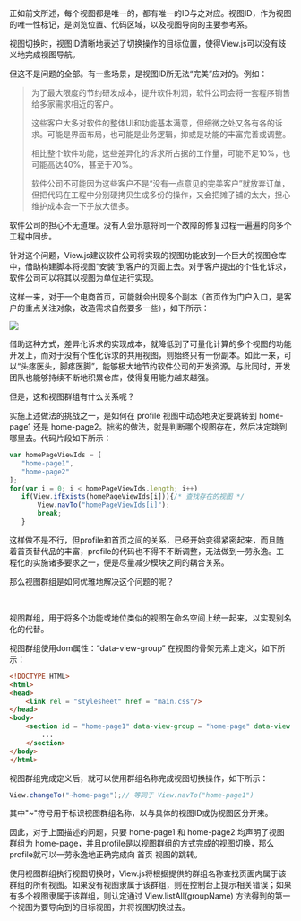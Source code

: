 正如前文所述，每个视图都是唯一的，都有唯一的ID与之对应。视图ID，作为视图的唯一性标记，是浏览位置、代码区域，以及视图导向的主要参考系。

视图切换时，视图ID清晰地表述了切换操作的目标位置，使得View.js可以没有歧义地完成视图导航。

但这不是问题的全部。有一些场景，是视图ID所无法“完美”应对的。例如：
>为了最大限度的节约研发成本，提升软件利润，软件公司会将一套程序销售给多家需求相近的客户。
>
>这些客户大多对软件的整体UI和功能基本满意，但细微之处又各有各的诉求。可能是界面布局，也可能是业务逻辑，抑或是功能的丰富完善或调整。
>
>相比整个软件功能，这些差异化的诉求所占据的工作量，可能不足10%，也可能高达40%，甚至于70%。
>
>软件公司不可能因为这些客户不是“没有一点意见的完美客户”就放弃订单，但把代码在工程中分别硬拷贝生成多份的操作，又会把摊子铺的太大，担心维护成本会一下子放大很多。
 
 软件公司的担心不无道理。没有人会乐意将同一个故障的修复过程一遍遍的向多个工程中同步。
 
 针对这个问题，View.js建议软件公司将实现的视图功能放到一个巨大的视图仓库中，借助构建脚本将视图“安装”到客户的页面上去。对于客户提出的个性化诉求，软件公司可以将其以视图为单位进行实现。
 
 这样一来，对于一个电商首页，可能就会出现多个副本（首页作为门户入口，是客户的重点关注对象，改造需求自然要多一些），如下所示：
 
 ![](https://img-blog.csdn.net/20181024181304526?watermark/2/text/aHR0cHM6Ly9ibG9nLmNzZG4ubmV0L2Jhb3poYW5nMDA3/font/5a6L5L2T/fontsize/400/fill/I0JBQkFCMA==/dissolve/70)
 
 借助这种方式，差异化诉求的实现成本，就降低到了可量化计算的多个视图的功能开发上，而对于没有个性化诉求的共用视图，则始终只有一份副本。如此一来，可以“头疼医头，脚疼医脚”，能够极大地节约软件公司的开发资源。与此同时，开发团队也能够持续不断地积累仓库，使得复用能力越来越强。
 
 
 但是，这和视图群组有什么关系呢？
 
 实施上述做法的挑战之一，是如何在 profile 视图中动态地决定要跳转到 home-page1 还是 home-page2。拙劣的做法，就是判断哪个视图存在，然后决定跳到哪里去。代码片段如下所示：
 ```js
var homePageViewIds = [
    "home-page1",
    "home-page2"
];
for(var i = 0; i < homePageViewIds.length; i++)
    if(View.ifExists(homePageViewIds[i])){/* 查找存在的视图 */
        View.navTo("homePageViewIds[i]");
        break;
    }
```

这样做不是不行，但profile和首页之间的关系，已经开始变得紧密起来，而且随着首页替代品的丰富，profile的代码也不得不不断调整，无法做到一劳永逸。工程化的实施诸多要求之一，便是尽量减少模块之间的耦合关系。

那么视图群组是如何优雅地解决这个问题的呢？

 

视图群组，用于将多个功能或地位类似的视图在命名空间上统一起来，以实现别名化的代替。

视图群组使用dom属性：“data-view-group” 在视图的骨架元素上定义，如下所示：
```html
<!DOCTYPE HTML>
<html>
<head>
    <link rel = "stylesheet" href = "main.css"/>
</head>
<body>
    <section id = "home-page1" data-view-group = "home-page" data-view = "true" >
        ...
    </section>
</body>
</html>
```

视图群组完成定义后，就可以使用群组名称完成视图切换操作，如下所示：

```js
View.changeTo("~home-page");// 等同于 View.navTo("home-page1")
```

其中"~"符号用于标识视图群组名称，以与具体的视图ID或伪视图区分开来。

因此，对于上面描述的问题，只要 home-page1 和 home-page2 均声明了视图群组为 home-page，并且profile是以视图群组的方式完成的视图切换，那么profile就可以一劳永逸地正确完成向 首页 视图的跳转。

使用视图群组执行视图切换时，View.js将根据提供的群组名称查找页面内属于该群组的所有视图。如果没有视图隶属于该群组，则在控制台上提示相关错误；如果有多个视图隶属于该群组，则认定通过 View.listAll(groupName) 方法得到的第一个视图为要导向到的目标视图，并将视图切换过去。